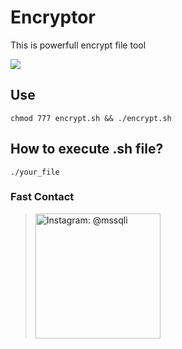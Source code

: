 # Encryptor
This is powerfull encrypt file tool

<img src="https://img.shields.io/badge/Open%20Source-NO-cyan?style=flat-square">

## Use

``chmod 777 encrypt.sh && ./encrypt.sh``
## How to execute .sh file?
``./your_file``
### Fast Contact
> <noscript><a href="https://instagram.com/mssqli"><img alt="Instagram: @mssqli" title="IG: @mssqli" width="200px" src="https://raw.githubusercontent.com/the-rooj/msf/main/lib/follow-us-on-instagram.svg"></a></noscript>

